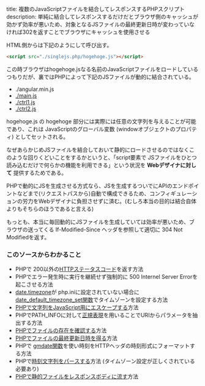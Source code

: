title: 複数のJavaScriptファイルを結合してレスポンスするPHPスクリプト
description: 単純に結合してレスポンスするだけだとブラウザ側のキャッシュが効かず効率が悪いため、対象となるJSファイルの最終更新日時が変わっていなければ302を返すことでブラウザにキャッシュを使用させる

HTML側からは下記のようにして呼び出す。

```html
<script src="./singlejs.php/hogehoge.js"></script>
```

この時ブラウザはhogehoge.jsなる名前のJavaScriptファイルをロードしているつもりだが、裏ではPHPによって下記のJSファイルが動的に結合されている。

- ./angular.min.js
- [./main.js](./main.js)
- [./ctrl1.js](./ctrl1.js)
- [./ctrl2.js](./ctrl2.js)

hogehoge.js の hogehoge 部分には実際には任意の文字列を与えることが可能であり、これは JavaScriptのグローバル変数 (windowオブジェクトのプロパティ) としてセットされる。

なぜあらかじめJSファイルを結合しておいて静的にロードさせるのではなくこのような回りくどいことをするかというと、「script要素で JSファイルをひとつ読み込むだけで何らかの機能を利用できる」という状況を **Webデザイナに対して** 提供するためである。

PHPで動的にJSを生成させる方式なら、JSを生成するついでにAPIのエンドポイントなどまで(リクエストパスから)自動で構成できるため、コンフィギュレーションの労力をWebデザイナに負担させずに済む。(むしろ本当の目的は結合自体よりもそちらのほうであると言える)

もっとも、本当に毎回動的にJSファイルを生成していては効率が悪いため、ブラウザの送ってくる If-Modified-Since ヘッダを参照して適切に 304 Not Modifiedを返す。

### このソースからわかること

- PHPで 200以外の[HTTPステータスコード](http://ja.wikipedia.org/wiki/HTTPステータスコード)を返す方法
- PHPでエラー発生時に実行を継続せず強制的に 500 Internel Server Errorを起こさせる方法
- [date.timezone](http://php.net/manual/ja/datetime.configuration.php#ini.date.timezone)が php.iniに設定されていない場合に[date_default_timezone_set関数](http://php.net/manual/ja/function.date-default-timezone-set.php)でタイムゾーンを設定する方法
- [PHPで文字列をJavaScript用にエスケープする](http://php.net/manual/ja/function.json-encode.php)方法
- PHPでPATH_INFOに対して[正規表現](http://ja.wikipedia.org/wiki/正規表現)を用いることでURIからパラメータを抽出する方法
- [PHPでファイルの存在を確認する](http://php.net/manual/ja/function.file-exists.php)方法
- [PHPでファイルの最終更新日時を得る](http://php.net/manual/ja/function.filemtime.php)方法
- PHPで [gmdate関数](http://php.net/manual/ja/function.gmdate.php)を使い時刻をHTTPヘッダの時刻形式にフォーマットする方法
- PHPで[時刻文字列をパースする](http://php.net/manual/ja/function.strtotime.php)方法 (タイムゾーン設定が正しくされている必要あり)
- [PHPで静的ファイルをレスポンスボディに流す](http://php.net/manual/ja/function.readfile.php)方法
